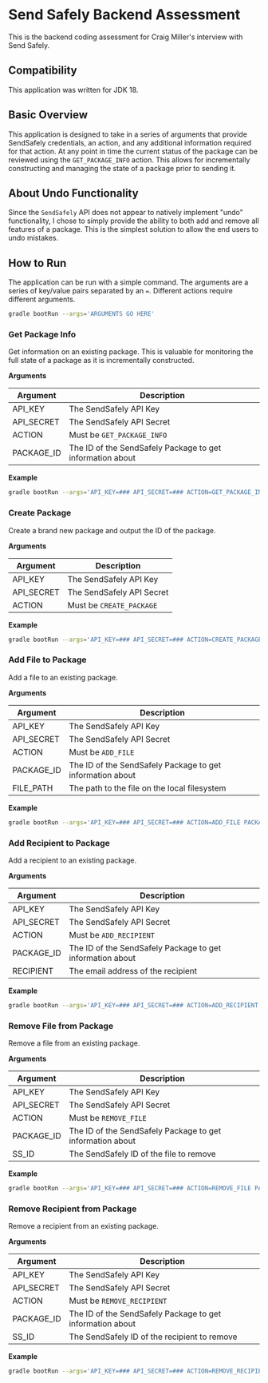 # Send Safely Backend Assessment

This is the backend coding assessment for Craig Miller's interview with Send Safely.

## Compatibility

This application was written for JDK 18.

## Basic Overview

This application is designed to take in a series of arguments that provide SendSafely credentials, an action, and any additional information required for that action. At any point in time the current status of the package can be reviewed using the `GET_PACKAGE_INFO` action. This allows for incrementally constructing and managing the state of a package prior to sending it.

## About Undo Functionality

Since the `SendSafely` API does not appear to natively implement "undo" functionality, I chose to simply provide the ability to both add and remove all features of a package. This is the simplest solution to allow the end users to undo mistakes.

## How to Run 

The application can be run with a simple command. The arguments are a series of key/value pairs separated by an `=`. Different actions require different arguments.

```bash
gradle bootRun --args='ARGUMENTS GO HERE'
```

### Get Package Info

Get information on an existing package. This is valuable for monitoring the full state of a package as it is incrementally constructed.

**Arguments**

| Argument   | Description                                               |
|------------|-----------------------------------------------------------|
| API_KEY    | The SendSafely API Key                                    |
| API_SECRET | The SendSafely API Secret                                 |
| ACTION     | Must be `GET_PACKAGE_INFO`                                |
| PACKAGE_ID | The ID of the SendSafely Package to get information about |

**Example**

```bash
gradle bootRun --args='API_KEY=### API_SECRET=### ACTION=GET_PACKAGE_INFO PACKAGE_ID=###'
```

### Create Package

Create a brand new package and output the ID of the package.

**Arguments**

| Argument   | Description               |
|------------|---------------------------|
| API_KEY    | The SendSafely API Key    |
| API_SECRET | The SendSafely API Secret |
| ACTION     | Must be `CREATE_PACKAGE`  |

**Example**

```bash
gradle bootRun --args='API_KEY=### API_SECRET=### ACTION=CREATE_PACKAGE'
```

### Add File to Package

Add a file to an existing package.

**Arguments**

| Argument   | Description                                               |
|------------|-----------------------------------------------------------|
| API_KEY    | The SendSafely API Key                                    |
| API_SECRET | The SendSafely API Secret                                 |
| ACTION     | Must be `ADD_FILE`                                        |
| PACKAGE_ID | The ID of the SendSafely Package to get information about |
| FILE_PATH  | The path to the file on the local filesystem              |

**Example**

```bash
gradle bootRun --args='API_KEY=### API_SECRET=### ACTION=ADD_FILE PACKAGE_ID=### FILE_PATH=###'
```

### Add Recipient to Package

Add a recipient to an existing package.

**Arguments**

| Argument   | Description                                               |
|------------|-----------------------------------------------------------|
| API_KEY    | The SendSafely API Key                                    |
| API_SECRET | The SendSafely API Secret                                 |
| ACTION     | Must be `ADD_RECIPIENT`                                   |
| PACKAGE_ID | The ID of the SendSafely Package to get information about |
| RECIPIENT  | The email address of the recipient                        |

**Example**

```bash
gradle bootRun --args='API_KEY=### API_SECRET=### ACTION=ADD_RECIPIENT PACKAGE_ID=### RECIPIENT=###'
```

### Remove File from Package

Remove a file from an existing package.

**Arguments**

| Argument   | Description                                               |
|------------|-----------------------------------------------------------|
| API_KEY    | The SendSafely API Key                                    |
| API_SECRET | The SendSafely API Secret                                 |
| ACTION     | Must be `REMOVE_FILE`                                     |
| PACKAGE_ID | The ID of the SendSafely Package to get information about |
| SS_ID      | The SendSafely ID of the file to remove                   |

**Example**

```bash
gradle bootRun --args='API_KEY=### API_SECRET=### ACTION=REMOVE_FILE PACKAGE_ID=### SS_ID=###'
```

### Remove Recipient from Package

Remove a recipient from an existing package.

**Arguments**

| Argument   | Description                                               |
|------------|-----------------------------------------------------------|
| API_KEY    | The SendSafely API Key                                    |
| API_SECRET | The SendSafely API Secret                                 |
| ACTION     | Must be `REMOVE_RECIPIENT`                                |
| PACKAGE_ID | The ID of the SendSafely Package to get information about |
| SS_ID      | The SendSafely ID of the recipient to remove              |

**Example**

```bash
gradle bootRun --args='API_KEY=### API_SECRET=### ACTION=REMOVE_RECIPIENT PACKAGE_ID=### SS_ID=###'
```